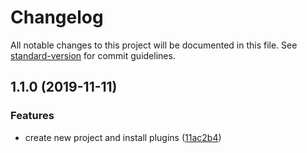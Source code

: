 # Changelog

All notable changes to this project will be documented in this file. See [standard-version](https://github.com/conventional-changelog/standard-version) for commit guidelines.

## 1.1.0 (2019-11-11)


### Features

* create new project and install plugins ([11ac2b4](https://github.com/larscheng/Conventional-Commits-Demo/commit/11ac2b4ba1a5d522b1c9601c61a4f05adfbf86b7))
